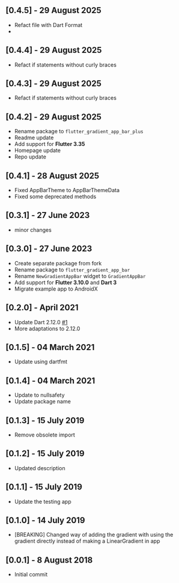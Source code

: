 ## [0.4.5] - 29 August 2025
- Refact file with Dart Format
- 
## [0.4.4] - 29 August 2025
- Refact if statements without curly braces

## [0.4.3] - 29 August 2025
- Refact if statements without curly braces

## [0.4.2] - 29 August 2025
 - Rename package to `flutter_gradient_app_bar_plus`
 - Readme update
 - Add support for **Flutter 3.35**
 - Homepage update
 - Repo update

## [0.4.1] - 28 August 2025

 - Fixed AppBarTheme to AppBarThemeData
 - Fixed some deprecated methods

## [0.3.1] - 27 June 2023

 - minor changes

## [0.3.0] - 27 June 2023

 - Create separate package from fork
 - Rename package to `flutter_gradient_app_bar`
 - Rename `NewGradientAppBar` widget to `GradientAppBar`
 - Add support for **Flutter 3.10.0** and **Dart 3**
 - Migrate example app to AndroidX

## [0.2.0] - April 2021

 - Update Dart 2.12.0 [#1](https://github.com/GUIKAR741/NewGradientAppBar/pull/1)
 - More adaptations to 2.12.0

## [0.1.5] - 04 March 2021

 - Update using dartfmt

## [0.1.4] - 04 March 2021

 - Update to nullsafety
 - Update package name

## [0.1.3] - 15 July 2019

 - Remove obsolete import

## [0.1.2] - 15 July 2019

 - Updated description

## [0.1.1] - 15 July 2019

 - Update the testing app

## [0.1.0] - 14 July 2019

 - [BREAKING] Changed way of adding the gradient with using the gradient directly instead of making a LinearGradient in app

## [0.0.1] - 8 August 2018

 - Initial commit
